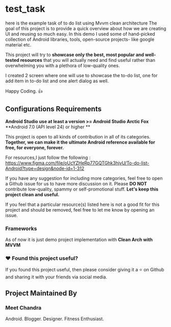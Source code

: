 # test_task
here is the example task of to do list using Mvvm clean architecture
The goal of this project is to provide a quick overview about how we are creating UI and
reusing so much easy. In this demo I used some of hand-picked collection of Android libraries,
tools, open-source projects- like google material etc.

This project will try to **showcase only the best, most popular and well-tested resources** that you
will actually need and find useful rather than overwhelming you with a plethora of low-quality ones.

I created 2 screen where one will use to showcase the to-do list, one for add item in to-do list and one alert dialog as well.

Happy Coding. :+1:

## Configurations Requirements 

**Android Studio use at least a version >= Android Studio Arctic Fox**
**Android 7.0 (API level 24) or higher **

This project is open to all kinds of contribution in all of its categories. **Together, we can make
it the ultimate Android reference available for free, for everyone, forever.**

For resources,I just follow the
following : https://www.figma.com/file/oUcYZHeRp77GQTGhk3hjvU/To-do-list-Android?type=design&node-id=1-312

If you have any suggestion for including more categories, feel free to open a Github issue for us to
have more discussion on it. Please **DO NOT** contribute low-quality, spammy or self-promotional
stuff. **Let's keep this project clean and useful.**

If you feel that a particular resource(s) listed here is not a good fit for this project and should
be removed, feel free to let me know by opening an issue.

### Frameworks
As of now it is just demo project implementation with **Clean Arch with MVVM**

### :heart: Found this project useful?

If you found this project useful, then please consider giving it a :star: on Github and sharing it
with your friends via social media.

## Project Maintained By

### Meet Chandra

Android. Blogger. Designer. Fitness Enthusiast.

